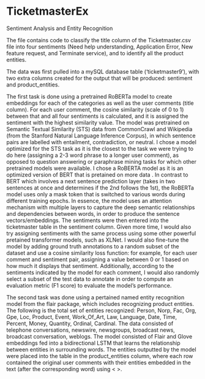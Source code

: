 # TicketmasterEx
Sentiment Analysis and Entity Recognition

The file contains code to classify the title column of the Ticketmaster.csv file into four sentiments (Need help understanding, Application Error, New feature request, and Terminate service), and to identify all the product entities.

The data was first pulled into a mySQL database table (‘ticketmaster9’), with two extra columns created for the output that will be produced: sentiment and product_entities. 

The first task is done using a pretrained RoBERTa model to create embeddings for each of the categories as well as the user comments (title column).  For each user comment, the cosine similarity (scale of 0 to 1) between that and all four sentiments is calculated, and it is assigned the sentiment with the highest similarity value.
The model was pretrained on Semantic Textual Similarity (STS) data from CommonCrawl and Wikipedia (from the Stanford Natural Language Inference Corpus), in which sentence pairs are labelled with entailment, contradiction, or neutral. I chose a model optimized for the STS task as it is the closest to the task we were trying to do here (assigning a 2-3 word phrase to a longer user comment), as opposed to question answering or paraphrase mining tasks for which other pretrained models were available.  I chose a RoBERTA model as it is an optimized version of BERT that is pretained on more data .  In contrast to BERT which involves a next sentence prediction layer (takes in two sentences at once and determines if the 2nd follows the 1st), the RoBERTa model uses only a mask token that is switched to various words during different training epochs.  In essence, the model uses an attention mechanism with multiple layers to capture the deep semantic relationships and dependencies between words, in order to produce the sentence vectors/embeddings.
The sentiments were then entered into the ticketmaster table in the sentiment column.
Given more time, I would also try assigning sentiments with the same process using some other powerful pretained transformer models, such as XLNet. I would also fine-tune the model by adding ground truth annotations to a random subset of the dataset and use a cosine similarity loss function: for example, for each user comment and sentiment pair, assigning a value between 0 or 1 based on how much it displays that sentiment. Additionally, according to the sentiments indicated by the model for each comment, I would also randomly select a subset of the test data to annotate in order to compute an evaluation metric (F1 score) to evaluate the model’s performance.

The second task was done using a pertained named entity recognition model from the flair package, which includes recognizing product entities. The following is the total set of entities recognized: Person, Norp, Fac, Org, Gpe, Loc, Product, Event, Work_Of_Art, Law, Language, Date, Time, Percent, Money, Quantity, Ordinal, Cardinal. The data consisted of telephone conversations, newswire, newsgroups, broadcast news, broadcast conversation, weblogs.  The model consisted of Flair and Glove embeddings fed into a bidirectional LSTM that learns the relationship between entities in surrounding words.  The entities outputted by the model were placed into the table in the product_entities column, where each row contained the original user comments with their entities embedded in the text  (after the corresponding word) using < >.

